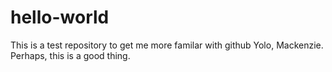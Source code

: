 # hello-world
This is a test repository to get me more familar with github
Yolo, Mackenzie.
Perhaps, this is a good thing.
